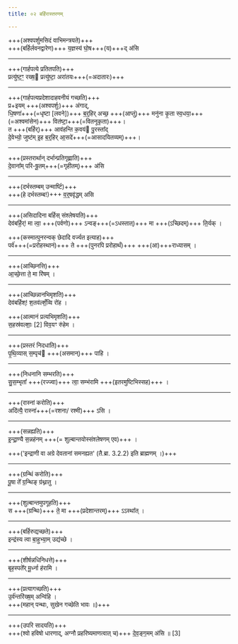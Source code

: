 ```yaml
---
title: ०२ बर्हिरास्तरणम्

---
```

+++(अश्वपर्शुमसिदं वाभिमन्त्रयते)+++  
+++(बर्हिर्लवनद्वारेण)+++ य॒ज्ञस्य॑ घो॒ष+++(य)+++द् अ॑सि 
____
+++(गार्हपत्ये प्रतितपति)+++  
प्रत्यु॑ष्ट॒ꣳ॒ रख्ष॒ प्रत्यु॑ष्टा॒ अरा॑तयः+++(=अदातारः)+++
____
+++(गार्हपत्यप्रदेशादाहवनीयं गच्छति)+++  
प्र+इयम् +++(अश्वपर्शुः)+++ अ॑गाद्,  
धि॒षणा॑+++(=धृष्टा [लवने])+++ ब॒र्॒हिर् अच्छ॒ +++(आप्तुं)+++ मनु॑ना कृ॒ता स्व॒धया॒+++(=अश्वमांसेन)+++ वित॑ष्टा॒+++(=वितनूकृता)+++।  
त +++(बर्हिर्)+++ आव॑हन्ति क॒वय॑ पु॒रस्ता᳚द्  
दे॒वेभ्यो॒ जुष्ट॑म् इ॒ह ब॒र्॒हिर् आ॒सदे॑+++(=आसादयितव्यम्)+++।
____
+++(प्रस्तरार्थान् दर्भान्प्रतिगृह्णाति)+++  
दे॒वाना᳚म् परि-षू॒तम्+++(=गृहीतम्)+++ अ॑सि 
____
+++(दर्भस्तम्बम् उन्मार्ष्टि)+++  
+++(हे दर्भस्तम्ब!)+++ व॒र्॒षवृ॑द्धम् असि 
____
+++(असिदादिना बर्हिस् संश्लेषयति)+++  
देव॑बर्हि॒र्! मा त्वा॒ +++(पर्वणो)+++ ऽन्वङ्+++(=ऽधस्तात्)+++ मा +++(ऽच्छिदम्)+++ ति॒र्यक् ।

+++(कस्मात्पुनरन्वक् छेदादि वर्ज्यत इत्याह)+++  
पर्व॑+++(=प्ररोहस्थानं)+++ ते +++(पुनरपि प्ररोहार्थं)+++ +++(आ)+++राध्यासम् ।

____
+++(आच्छिनत्ति)+++  
आ॒च्छे॒त्ता ते॒ मा रि॑षम् ।
____
+++(आच्छिन्नानभिमृशति)+++  
देव॑बर्हिश्! श॒तव॑ल्शँ॒व्वि रो॑ह ।

+++(आत्मानं प्रत्यभिमृशति)+++  
स॒हस्र॑वल्शाः॒ [2] विव॒यꣳ रु॑हेम ।  

____
+++(प्रस्तरं निदधाति)+++  
पृ॒थि॒व्यास् स॒म्पृच॑ +++(असमान्)+++ पाहि ।

____
+++(निधनानि सम्भरति)+++  
सु॒स॒म्भृता᳚ +++(रज्ज्वा)+++ त्वा॒ सम्भ॑रामि +++(इतरमुष्टिभिस्सह)+++ ।

____
+++(रास्नां करोति)+++  
अदि॑त्यै॒ रास्ना॑+++(=रशना/ रश्मी)+++ ऽसि ।

____
+++(सन्नह्यति)+++  
इ॒न्द्रा॒ण्यै स॒न्नह॑नम् +++(= शुल्बान्तयोस्संश्लेषणम् एव)+++ ।

+++('इन्द्राणी वा अग्रे देवतानां समनह्यत' (तै.ब्रा. 3.2.2) इति ब्राह्मणम् ।)+++
____
+++(ग्रन्थिं करोति)+++  
पू॒षा ते᳚ ग्र॒न्थिङ् ग्र॑थ्नातु  ।

____
+++(शुल्बान्तमुपगूहति)+++  
स +++(ग्रन्थिः)+++ ते॒ मा +++(प्रदेशान्तरम्)+++ ऽऽस्था᳚त् ।

____
+++(बर्हिरुद्यच्छते)+++  
इन्द्र॑स्य त्वा बा॒हुभ्या॒म् उद्य॑च्छे ।
____
+++(शीर्षन्नधिनिधत्ते)+++  
बृह॒स्पते᳚र् मू॒र्ध्ना ह॑रामि ।  

____
+++(प्रत्यागच्छति)+++  
उ॒र्व॑न्तरि॑ख्ष॒म् अन्वि॑हि ।  
+++(महान् पन्थाः, सुखेन गच्छेति भावः ॥)+++

____
+++(उपरि सादयति)+++  
+++(श्वो हविषो धारणाद्, अग्नौ प्रहरिष्यमाणत्वात् च)+++ दे॒व॒ङ्ग॒मम् अ॑सि ॥ [3]  

